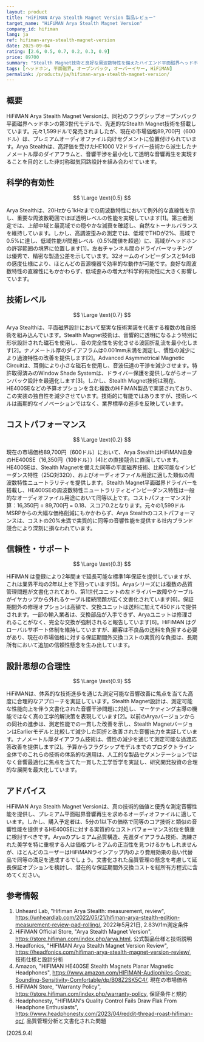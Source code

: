 ```yaml
---
layout: product
title: "HiFiMAN Arya Stealth Magnet Version 製品レビュー"
target_name: "HiFiMAN Arya Stealth Magnet Version"
company_id: hifiman
lang: ja
ref: hifiman-arya-stealth-magnet-version
date: 2025-09-04
rating: [2.6, 0.5, 0.7, 0.2, 0.3, 0.9]
price: 89700
summary: "Stealth Magnet技術と良好な周波数特性を備えたハイエンド平面磁界ヘッドホンですが、低音歪み、コストパフォーマンスの問題、信頼性への懸念により制限されています"
tags: [ヘッドホン, 平面磁界, オープンバック, オーバーイヤー, HiFiMAN]
permalink: /products/ja/hifiman-arya-stealth-magnet-version/
---
```


## 概要

HiFiMAN Arya Stealth Magnet Versionは、同社のフラグシップオープンバック平面磁界ヘッドホンの第3世代モデルで、先進的なStealth Magnet技術を搭載しています。元々1,599ドルで発売されましたが、現在の市場価格89,700円（600ドル）は、プレミアムオーディオファイル向けセグメントに位置付けられています。Arya Stealthは、高評価を受けたHE1000 V2ドライバー技術から派生したナノメートル厚のダイアフラムと、音響干渉を最小化して透明な音響再生を実現することを目的とした非対称磁気回路設計を組み合わせています。

## 科学的有効性

$$ \Large \text{0.5} $$

Arya Stealthは、20Hzから1kHzまでの周波数特性において例外的な直線性を示し、重要な周波数範囲でほぼ透明レベルの性能を実現しています[1]。第三者測定では、上部中域と最高域での穏やかな減衰を確認し、自然なトーナルバランスを維持しています。しかし、高調波歪みの測定では、低域でTHDが2%、高域で0.5%に達し、低域性能が問題レベル（0.5%閾値を超過）に、高域がヘッドホンの許容範囲の境界に位置します[1]。左右チャンネル間のドライバーマッチングは優秀で、精密な製造公差を示しています。32オームのインピーダンスと94dBの感度仕様により、ほとんどの音源機器で効率的な動作が可能です。良好な周波数特性の直線性にもかかわらず、低域歪みの増大が科学的有効性に大きく影響しています。

## 技術レベル

$$ \Large \text{0.7} $$

Arya Stealthは、平面磁界設計において堅実な技術実装を代表する複数の独自技術を組み込んでいます。Stealth Magnet技術は、音響的に透明になるよう特別に形状設計された磁石を使用し、音の完全性を劣化させる波回折乱流を最小化します[2]。ナノメートル厚のダイアフラムは0.001mm未満を測定し、慣性の減少により過渡特性の改善を提供します[2]。Advanced Asymmetrical Magnetic Circuitは、耳側により小さな磁石を使用し、音波伝達の干渉を減少させます。特許取得済みのWindow Shade Systemは、ドライバー保護を提供しながらオープンバック設計を最適化します[3]。しかし、Stealth Magnet技術は現在、HE400SEなどの予算オプションを含む複数のHiFiMAN製品で実装されており、この実装の独自性を減少させています。技術的に有能ではありますが、技術レベルは画期的なイノベーションではなく、業界標準の進歩を反映しています。

## コストパフォーマンス

$$ \Large \text{0.2} $$

現在の市場価格89,700円（600ドル）において、Arya StealthはHiFiMAN自身のHE400SE（16,350円（109ドル））[4]との直接競合に直面しています。HE400SEは、Stealth Magnetを備えた同等の平面磁界技術、比較可能なインピーダンス特性（25Ω対32Ω）、およびオーディオファイル用途に適した類似の周波数特性ニュートラリティを提供します。Stealth Magnet平面磁界ドライバーを搭載し、HE400SEの周波数特性ニュートラリティとインピーダンス特性は一般的なオーディオファイル用途において同等以上です。コストパフォーマンス計算：16,350円 ÷ 89,700円 = 0.18、スコア0.2となります。元々の1,599ドルMSRPからの大幅な価格削減にもかかわらず、Arya Stealthのコストパフォーマンスは、コストの20%未満で実質的に同等の音響性能を提供する社内ブランド競合により深刻に損なわれています。

## 信頼性・サポート

$$ \Large \text{0.3} $$

HiFiMAN は登録により2年間まで延長可能な標準1年保証を提供していますが、これは業界平均の2年以上を下回っています[5]。Aryaシリーズには複数の品質管理問題が文書化されており、第1世代ユニットの左ドライバー故障やケーブルがイヤカップから外れるケーブル接続問題が広く文書化されています[6]。保証期間外の修理オプションは高額で、交換ユニットは送料に加えて450ドルで提供されます。一部の輸入業者は、交換部品が入手できず、Aryaユニットは修理されることがなく、完全な交換が強制されると報告しています[6]。HiFiMAN はグローバルサポート体制を維持していますが、顧客は不良品の送料を負担する必要があり、現在の市場価格に対する保証期間外交換コストの実質的な負担は、長期所有において追加の信頼性懸念を生み出しています。

## 設計思想の合理性

$$ \Large \text{0.9} $$

HiFiMANは、体系的な技術進歩を通じた測定可能な音響改善に焦点を当てた高度に合理的なアプローチを実証しています。Stealth Magnet設計は、測定可能な性能向上を伴う文書化された音響干渉問題に対処し、マーケティング主導の機能ではなく真の工学的解決策を表現しています[2]。以前のAryaバージョンからの同社の進歩は、測定性能での一貫した改善を示し、Stealth MagnetバージョンはEarlierモデルと比較して減少した回折と改善された音響出力を実証しています。ナノメートル厚ダイアフラム技術は、慣性の減少を通じて測定可能な過渡応答改善を提供します[2]。予算からフラグシップモデルまでのプロダクトライン全体でのこれらの技術の体系的な適用は、人工的な製品セグメンテーションではなく音響最適化に焦点を当てた一貫した工学哲学を実証し、研究開発投資の合理的な展開を最大化しています。

## アドバイス

HiFiMAN Arya Stealth Magnet Versionは、真の技術的価値と優秀な測定音響性能を提供し、プレミアム平面磁界音響再生を求めるオーディオファイルに適しています。しかし、購入予定者は、5分の1以下の価格で同等のコア技術と類似の音響性能を提供するHE400SEに対する実質的なコストパフォーマンス劣位を慎重に検討すべきです。Aryaのプレミアム品質構造、先進ダイアフラム技術、洗練された美学を特に重視する人は価格プレミアムの正当性を見つけるかもしれませんが、ほとんどのユーザーはHiFiMANラインアップ内のより費用効果の高い代替品で同等の満足を達成するでしょう。文書化された品質管理の懸念を考慮して延長保証オプションを検討し、潜在的な保証期間外交換コストを総所有方程式に含めてください。

## 参考情報

1. Unheard Lab, "Hifiman Arya Stealth: measurement, review", https://unheardlab.com/2022/05/21/hifiman-arya-stealth-edition-measurement-review-pad-rolling/, 2022年5月21日, 2.83V/1m測定条件
2. HiFiMAN Official Store, "Arya Stealth Magnet Version", https://store.hifiman.com/index.php/arya.html, 公式製品仕様と技術説明
3. Headfonics, "HIFIMAN Arya Stealth Magnet Version Review", https://headfonics.com/hifiman-arya-stealth-magnet-version-review/, 技術仕様と設計分析
4. Amazon, "HIFIMAN HE400SE Stealth Magnets Planar Magnetic Headphones", https://www.amazon.com/HIFIMAN-Audiophiles-Great-Sounding-Sensitivity-Comfortable/dp/B08Z2SK5C4/, 現在の市場価格
5. HiFiMAN Store, "Warranty Policy", https://store.hifiman.com/index.php/warranty-policy, 保証条件と規約
6. Headphonesty, "HIFIMAN's Quality Control Fails Draw Flak From Headphone Enthusiasts", https://www.headphonesty.com/2023/04/reddit-thread-roast-hifiman-qc/, 品質管理分析と文書化された問題

(2025.9.4)